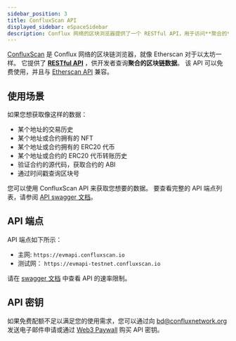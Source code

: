 ```yaml
---
sidebar_position: 3
title: ConfluxScan API
displayed_sidebar: eSpaceSidebar
description: Conflux 网络的区块浏览器提供了一个 RESTful API，用于访问**聚合的**区块链数据。
---
```


[ConfluxScan](https://evm.confluxscan.io/) 是 Conflux 网络的区块链浏览器，就像 Etherscan 对于以太坊一样。 它提供了 [**RESTful API**](https://evmapi.confluxscan.io/doc) ，供开发者查询**聚合的区块链数据**。 该 API 可以免费使用，并且与 [Etherscan API](https://etherscan.io/apis) 兼容。

## 使用场景

如果您想获取像这样的数据：

- 某个地址的交易历史
- 某个地址或合约拥有的 NFT
- 某个地址或合约拥有的 ERC20 代币
- 某个地址或合约的 ERC20 代币转账历史
- 验证合约的源代码，获取合约的 ABI
- 通过时间戳查询区块号

您可以使用 ConfluxScan API 来获取您想要的数据。 要查看完整的 API 端点列表，请参阅 [API swagger 文档](https://evmapi.confluxscan.io/doc)。

## API 端点

API 端点如下所示：

- 主网: `https://evmapi.confluxscan.io`
- 测试网： `https://evmapi-testnet.confluxscan.io`

请在 [swagger 文档](https://evmapi.confluxscan.io/doc) 中查看 API 的速率限制。

## API 密钥

如果免费配额不足以满足您的使用需求，您可以通过向 [bd@confluxnetwork.org](mailto:bd@confluxnetwork.org) 发送电子邮件申请或通过 [Web3 Paywall](../../../general/build/tools/web3paywall) 购买 API 密钥。
